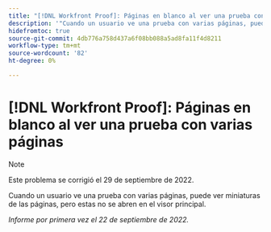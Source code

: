 ```yaml
---
title: "[!DNL Workfront Proof]: Páginas en blanco al ver una prueba con varias páginas"
description: '"Cuando un usuario ve una prueba con varias páginas, puede ver miniaturas de las páginas, pero estas no se abren en el visor principal".'
hidefromtoc: true
source-git-commit: 4db776a758d437a6f08bb088a5ad8fa11f4d8211
workflow-type: tm+mt
source-wordcount: '82'
ht-degree: 0%

---
```



# [!DNL Workfront Proof]: Páginas en blanco al ver una prueba con varias páginas

>[!NOTE]
>
>Este problema se corrigió el 29 de septiembre de 2022.

Cuando un usuario ve una prueba con varias páginas, puede ver miniaturas de las páginas, pero estas no se abren en el visor principal.

_Informe por primera vez el 22 de septiembre de 2022._

